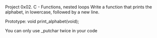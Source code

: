 Project 0x02. C - Functions, nested loops
Write a function that prints the alphabet, in lowercase, followed by a new line.



Prototype: void print_alphabet(void);

You can only use _putchar twice in your code